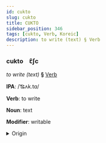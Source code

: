 ```yaml
---
id: cukto
slug: cukto
title: CUKTO
sidebar_position: 346
tags: [cukto, Verb, Koreic]
description: to write (text) § Verb
---
```


### cukto&emsp;<span kind="abugida">ꞇ̑ʃc</span>

*to write (text)* **§** [Verb](../../tags/Verb)

**IPA**: /ˈt͡ɕʌk.tɑ/

**Verb**: to write

**Noun**: text

**Modifier**: writable

<details>
    <summary>Origin</summary>
    Korean 적다 jeokda [t͡ɕʌ̹k̚t͈a̠]<br/>
    <em>Koreic Language Family</em>
</details>